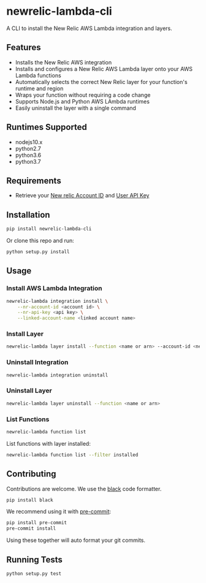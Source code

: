# newrelic-lambda-cli

A CLI to install the New Relic AWS Lambda integration and layers.

## Features

* Installs the New Relic AWS integration
* Installs and configures a New Relic AWS Lambda layer onto your AWS Lambda functions
* Automatically selects the correct New Relic layer for your function's runtime and region
* Wraps your function without requiring a code change
* Supports Node.js and Python AWS LAmbda runtimes
* Easily uninstall the layer with a single command

## Runtimes Supported

* nodejs10.x
* python2.7
* python3.6
* python3.7

## Requirements

* Retrieve your [New relic Account ID](https://docs.newrelic.com/docs/accounts/install-new-relic/account-setup/account-id) and [User API Key](https://docs.newrelic.com/docs/apis/get-started/intro-apis/types-new-relic-api-keys#user-api-key)

## Installation

```bash
pip install newrelic-lambda-cli
```

Or clone this repo and run:

```bash
python setup.py install
```

## Usage

### Install AWS Lambda Integration

```bash
newrelic-lambda integration install \
    --nr-account-id <account id> \
    --nr-api-key <api key> \
    --linked-account-name <linked account name>
```

### Install Layer

```bash
newrelic-lambda layer install --function <name or arn> --account-id <new relic account id>
```

### Uninstall Integration

```bash
newrelic-lambda integration uninstall
```

### Uninstall Layer

```bash
newrelic-lambda layer uninstall --function <name or arn>
```

### List Functions

```bash
newrelic-lambda function list
```

List functions with layer installed:

```bash
newrelic-lambda function list --filter installed
```

## Contributing

Contributions are welcome. We use the [black](https://github.com/ambv/black) code formatter.

```bash
pip install black
```

We recommend using it with [pre-commit](https://pre-commit.com/#install):

```bash
pip install pre-commit
pre-commit install
```

Using these together will auto format your git commits.

## Running Tests

```bash
python setup.py test
```
